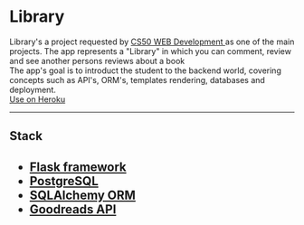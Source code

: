 <h1> Library </h1>

Library's a project requested by <a href="https://cs50.harvard.edu/web/"> CS50 WEB Development </a> as one of the main projects. The app represents a "Library" in which you can comment, review and see another persons reviews about a book <br>
The app's goal is to introduct the student to the backend world, covering concepts such as API's, ORM's, templates rendering, databases and deployment.<br>
<a href="https://you-sayit.herokuapp.com/"> Use on Heroku </a>
<hr>
<h2> Stack <h2>
<ul>
  <li> <a href="https://flask.palletsprojects.com/en/1.1.x/"> Flask framework </a> </li>
  <li> <a href="https://www.postgresql.org/"> PostgreSQL </a> </li>
  <li> <a href="https://www.sqlalchemy.org/"> SQLAlchemy ORM </a> </li>
  <li> <a href="https://www.goodreads.com/api"> Goodreads API </a> </li>
 </ul>
